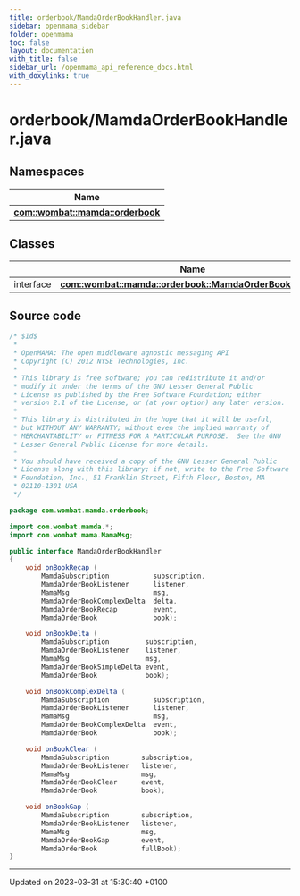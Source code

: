 ```yaml
---
title: orderbook/MamdaOrderBookHandler.java
sidebar: openmama_sidebar
folder: openmama
toc: false
layout: documentation
with_title: false
sidebar_url: /openmama_api_reference_docs.html
with_doxylinks: true
---
```


# orderbook/MamdaOrderBookHandler.java



## Namespaces

| Name           |
| -------------- |
| **[com::wombat::mamda::orderbook](namespacecom_1_1wombat_1_1mamda_1_1orderbook.html)**  |

## Classes

|                | Name           |
| -------------- | -------------- |
| interface | **[com::wombat::mamda::orderbook::MamdaOrderBookHandler](interfacecom_1_1wombat_1_1mamda_1_1orderbook_1_1MamdaOrderBookHandler.html)**  |




## Source code

```java
/* $Id$
 *
 * OpenMAMA: The open middleware agnostic messaging API
 * Copyright (C) 2012 NYSE Technologies, Inc.
 *
 * This library is free software; you can redistribute it and/or
 * modify it under the terms of the GNU Lesser General Public
 * License as published by the Free Software Foundation; either
 * version 2.1 of the License, or (at your option) any later version.
 *
 * This library is distributed in the hope that it will be useful,
 * but WITHOUT ANY WARRANTY; without even the implied warranty of
 * MERCHANTABILITY or FITNESS FOR A PARTICULAR PURPOSE.  See the GNU
 * Lesser General Public License for more details.
 *
 * You should have received a copy of the GNU Lesser General Public
 * License along with this library; if not, write to the Free Software
 * Foundation, Inc., 51 Franklin Street, Fifth Floor, Boston, MA
 * 02110-1301 USA
 */

package com.wombat.mamda.orderbook;

import com.wombat.mamda.*;
import com.wombat.mama.MamaMsg;

public interface MamdaOrderBookHandler
{
    void onBookRecap (
        MamdaSubscription           subscription,
        MamdaOrderBookListener      listener,
        MamaMsg                     msg,
        MamdaOrderBookComplexDelta  delta,
        MamdaOrderBookRecap         event,
        MamdaOrderBook              book);

    void onBookDelta (
        MamdaSubscription         subscription,
        MamdaOrderBookListener    listener,
        MamaMsg                   msg,
        MamdaOrderBookSimpleDelta event,
        MamdaOrderBook            book);

    void onBookComplexDelta (
        MamdaSubscription           subscription,
        MamdaOrderBookListener      listener,
        MamaMsg                     msg,
        MamdaOrderBookComplexDelta  event,
        MamdaOrderBook              book);

    void onBookClear (
        MamdaSubscription        subscription,
        MamdaOrderBookListener   listener,
        MamaMsg                  msg,
        MamdaOrderBookClear      event,
        MamdaOrderBook           book);

    void onBookGap (
        MamdaSubscription        subscription,
        MamdaOrderBookListener   listener,
        MamaMsg                  msg,
        MamdaOrderBookGap        event,
        MamdaOrderBook           fullBook);
}
```


-------------------------------

Updated on 2023-03-31 at 15:30:40 +0100

